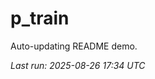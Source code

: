 # p_train

Auto-updating README demo.

<!--START_SECTION:status-->
_Last run: 2025-08-26 17:34 UTC_
<!--END_SECTION:status-->








































































































































